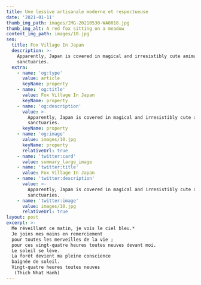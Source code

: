 ```yaml
---
title: Une lessive artisanale moderne et respectueuse
date: '2021-01-11'
thumb_img_path: images/IMG-20210530-WA0018.jpg
thumb_img_alt: A red fox sitting on a meadow
content_img_path: images/10.jpg
seo:
  title: Fox Village In Japan
  description: >-
    Apparently, Japan is covered in magical and irresistibly cute animal
    sanctuaries.
  extra:
    - name: 'og:type'
      value: article
      keyName: property
    - name: 'og:title'
      value: Fox Village In Japan
      keyName: property
    - name: 'og:description'
      value: >-
        Apparently, Japan is covered in magical and irresistibly cute animal
        sanctuaries.
      keyName: property
    - name: 'og:image'
      value: images/10.jpg
      keyName: property
      relativeUrl: true
    - name: 'twitter:card'
      value: summary_large_image
    - name: 'twitter:title'
      value: Fox Village In Japan
    - name: 'twitter:description'
      value: >-
        Apparently, Japan is covered in magical and irresistibly cute animal
        sanctuaries.
    - name: 'twitter:image'
      value: images/10.jpg
      relativeUrl: true
layout: post
excerpt: >-
  Me réveillant ce matin, je vois le ciel bleu.*
  Je joins mes mains en remerciement
  pour toutes les merveilles de la vie ;
  pour ces vingt-quatre heures toutes neuves devant moi.
  Le soleil se lève.
  La forêt devient ma pleine conscience
  baignée de soleil.
  Vingt-quatre heures toutes neuves
   (Thich Nhat Hanh)
---
```



